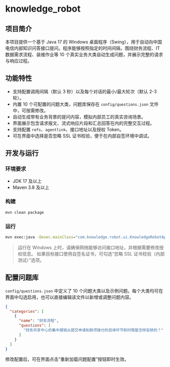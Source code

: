 # knowledge_robot

## 项目简介

本项目提供一个基于 Java 17 的 Windows 桌面程序（Swing），用于自动向中国电信内部知识问答接口提问。程序能够按照指定的时间间隔，围绕财务流程、IT 数据需求流程、装维作业等 10 个真实业务大类自动生成问题，并展示完整的请求与响应过程。

## 功能特性

- 支持配置调用间隔（默认 3 秒）以及每个对话的最小/最大轮次（默认 2-3 轮）。
- 内置 10 个可配置的问题大类，问题库保存在 `config/questions.json` 文件中，可按需修改。
- 自动生成带有业务背景的提问内容，模拟内部员工的真实咨询场景。
- 界面展示包含请求报文、流式响应片段和汇总回答在内的完整交互过程。
- 支持配置 `refs`、`agentlink`、接口地址以及授权 Token。
- 可在界面中选择是否忽略 SSL 证书校验，便于在内部自签环境中调试。

## 开发与运行

### 环境要求

- JDK 17 及以上
- Maven 3.8 及以上

### 构建

```bash
mvn clean package
```

### 运行

```bash
mvn exec:java -Dexec.mainClass="com.knowledge.robot.ui.KnowledgeRobotApp"
```

> 运行在 Windows 上时，请确保网络能够访问接口地址，并根据需要修改授权信息。
> 如果目标接口使用自签名证书，可勾选“忽略 SSL 证书校验（内部测试）”选项。

## 配置问题库

`config/questions.json` 中定义了 10 个问题大类以及示例问题。每个大类均可在界面中勾选启用，也可以直接编辑该文件以新增或调整问题内容。

```json
{
  "categories": [
    {
      "name": "财务流程",
      "questions": [
        "财务共享中心的集中报销从提交申请到款项拨付的具体环节和时限是怎样安排的？"
      ]
    }
  ]
}
```

修改配置后，可在界面点击“重新加载问题配置”按钮即时生效。
